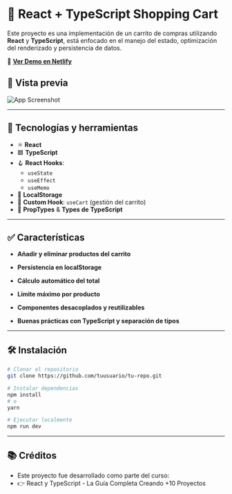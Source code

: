 # 🛒 React + TypeScript Shopping Cart

Este proyecto es una implementación de un carrito de compras utilizando **React** y **TypeScript**, está enfocado en el manejo del estado, optimización del renderizado y persistencia de datos.

🚀 **[Ver Demo en Netlify](https://guitarla-ts-nico.netlify.app/)**

## 📸 Vista previa

![App Screenshot](https://github.com/user-attachments/assets/ffaba574-5991-4d1a-a754-3f029cb61048)

---

## 🧩 Tecnologías y herramientas

- ⚛️ **React**
- 🟦 **TypeScript**
- 🪝 **React Hooks**:
  - `useState`
  - `useEffect`
  - `useMemo`
- 💾 **LocalStorage**
- 🧠 **Custom Hook**: `useCart` (gestión del carrito)
- 🧩 **PropTypes** & **Types de TypeScript**

---

## ✅ Características

- **Añadir y eliminar productos del carrito**

- **Persistencia en localStorage**

- **Cálculo automático del total**

- **Límite máximo por producto**

- **Componentes desacoplados y reutilizables**

- **Buenas prácticas con TypeScript y separación de tipos**

---

## 🛠️ Instalación

```bash
# Clonar el repositorio
git clone https://github.com/tuusuario/tu-repo.git

# Instalar dependencias
npm install
# o
yarn

# Ejecutar localmente
npm run dev
```
---

## 📚 Créditos
- Este proyecto fue desarrollado como parte del curso:
- 👉 React y TypeScript - La Guía Completa Creando +10 Proyectos
